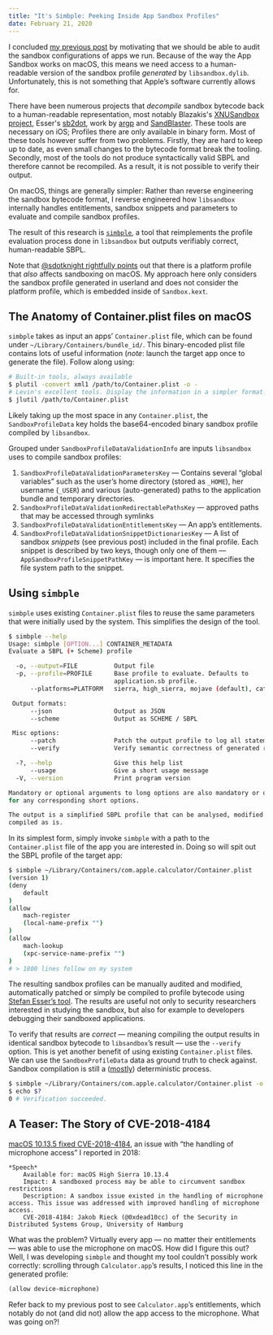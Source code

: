 ```yaml
---
title: "It's Simbple: Peeking Inside App Sandbox Profiles"
date: February 21, 2020
---
```


I concluded [my previous post](/posts/sandbox_tour.html) by motivating that we should be able to audit the sandbox configurations of apps we run. Because of the way the App Sandbox works on macOS, this means we need access to a human-readable version of the sandbox profile _generated_ by `libsandbox.dylib`. Unfortunately, this is not something that Apple’s software currently allows for.

There have been numerous projects that _decompile_ sandbox bytecode back to a human-readable representation, most notably Blazakis's [XNUSandbox project](https://github.com/dionthegod/XNUSandbox), Esser's [sb2dot](https://github.com/sektioneins/sandbox_toolkit/tree/master/sb2dot), work by [argp](https://argp.github.io/research/) and [SandBlaster](https://github.com/malus-security/sandblaster). These tools are necessary on iOS; Profiles there are only available in binary form. Most of these tools however suffer from two problems. Firstly, they are hard to keep up to date, as even small changes to the bytecode format break the tooling. Secondly, most of the tools do not produce syntactically valid SBPL and therefore cannot be recompiled. As a result, it is not possible to verify their output.

On macOS, things are generally simpler: Rather than reverse engineering the sandbox bytecode format, I reverse engineered how `libsandbox` internally handles entitlements, sandbox snippets and parameters to evaluate and compile sandbox profiles.

The result of this research is [`simbple`](https://github.com/0xbf00/simbple), a tool that reimplements the profile evaluation process done in `libsandbox` but outputs verifiably correct, human-readable SBPL.

Note that [\@sdotknight rightfully points](https://twitter.com/sdotknight/status/1230222846120644608) out that there is a platform profile that _also_ affects sandboxing on macOS. My approach here only considers the sandbox profile generated in userland and does not consider the platform profile, which is embedded inside of `Sandbox.kext`.

## The Anatomy of Container.plist files on macOS
`simbple` takes as input an apps’ `Container.plist` file, which can be found under `~/Library/Containers/bundle_id/`. This binary-encoded plist file contains lots of useful information (_note_: launch the target app once to generate the file). Follow along using:

```bash
# Built-in tools, always available
$ plutil -convert xml1 /path/to/Container.plist -o -
# Levin's excellent tools. Display the information in a simpler format.
$ jlutil /path/to/Container.plist
```

Likely taking up the most space in any `Container.plist`, the `SandboxProfileData` key holds the base64-encoded binary sandbox profile compiled by `libsandbox`.

Grouped under `SandboxProfileDataValidationInfo` are inputs `libsandbox` uses to compile sandbox profiles:

1. `SandboxProfileDataValidationParametersKey` — Contains several “global variables” such as the user’s home directory (stored as `_HOME`), her username (`_USER`) and various (auto-generated) paths to the application bundle and temporary directories.
2.  `SandboxProfileDataValidationRedirectablePathsKey` — approved paths that may be accessed through symlinks
3. `SandboxProfileDataValidationEntitlementsKey` — An app’s entitlements.
4. `SandboxProfileDataValidationSnippetDictionariesKey` — A list of sandbox _snippets_ (see previous post) included in the final profile. Each snippet is described by two keys, though only one of them — `AppSandboxProfileSnippetPathKey` — is important here. It specifies the file system path to the snippet.

## Using `simbple`
`simbple` uses existing `Container.plist` files to reuse the same parameters that were initially used by the system. This simplifies the design of the tool.

```bash
$ simbple --help
Usage: simbple [OPTION...] CONTAINER_METADATA
Evaluate a SBPL (+ Scheme) profile

  -o, --output=FILE          Output file
  -p, --profile=PROFILE      Base profile to evaluate. Defaults to
                             application.sb profile.
      --platforms=PLATFORM   sierra, high_sierra, mojave (default), catalina

 Output formats:
      --json                 Output as JSON
      --scheme               Output as SCHEME / SBPL

 Misc options:
      --patch                Patch the output profile to log all statements.
      --verify               Verify semantic correctness of generated results

  -?, --help                 Give this help list
      --usage                Give a short usage message
  -V, --version              Print program version

Mandatory or optional arguments to long options are also mandatory or optional
for any corresponding short options.

The output is a simplified SBPL profile that can be analysed, modified and
compiled as is.
```

In its simplest form, simply invoke `simbple` with a path to the `Container.plist` file of the app you are interested in. Doing so will spit out the SBPL profile of the target app:

```bash
$ simbple ~/Library/Containers/com.apple.calculator/Container.plist
(version 1)
(deny
    default
)
(allow
    mach-register
    (local-name-prefix "")
)
(allow
    mach-lookup
    (xpc-service-name-prefix "")
)
# > 1800 lines follow on my system
```
The resulting sandbox profiles can be manually audited and modified, automatically patched or simply be compiled to profile bytecode using [Stefan Esser’s tool](https://github.com/sektioneins/sandbox_toolkit/tree/master/compile_sb). The results are useful not only to security researchers interested in studying the sandbox, but also for example to developers debugging their sandboxed applications.

To verify that results are _correct_ — meaning compiling the output results in identical sandbox bytecode to `libsandbox`’s result — use the `--verify` option. This is yet another benefit of using existing `Container.plist` files. We can use the `SandboxProfileData` data as ground truth to check against. Sandbox compilation is still a ([mostly](https://github.com/0xbf00/simbple/blob/e4211c3428a417e351b7487990d00db2a71b3b69/src/sb/verify.c#L46)) deterministic process.

```bash
$ simbple ~/Library/Containers/com.apple.calculator/Container.plist -o /dev/null --verify
$ echo $?
0 # Verification succeeded.
```



## A Teaser: The Story of CVE-2018-4184
[macOS 10.13.5 fixed CVE-2018-4184](https://support.apple.com/en-us/HT208849), an issue with “the handling of microphone access” I reported in 2018:

```
*Speech*
	Available for: macOS High Sierra 10.13.4
	Impact: A sandboxed process may be able to circumvent sandbox restrictions
	Description: A sandbox issue existed in the handling of microphone access. This issue was addressed with improved handling of microphone access.
	CVE-2018-4184: Jakob Rieck (@0xdead10cc) of the Security in Distributed Systems Group, University of Hamburg
```

What was the problem? Virtually every app — no matter their entitlements — was able to use the microphone on macOS. How did I figure this out? Well, I was developing `simbple` and thought my tool couldn’t possibly work correctly: scrolling through `Calculator.app`’s results, I noticed this line in the generated profile:

```scheme
(allow device-microphone)
```

Refer back to my previous post to see `Calculator.app`’s entitlements, which notably do not (and did not) allow the app access to the microphone. What was going on?!